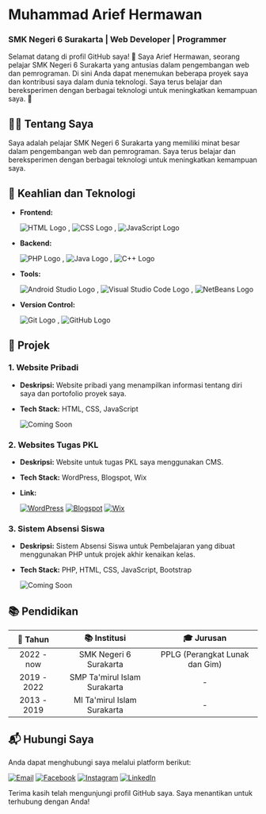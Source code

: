 # Muhammad Arief Hermawan

### SMK Negeri 6 Surakarta | Web Developer | Programmer

Selamat datang di profil GitHub saya! 🌟 Saya Arief Hermawan, seorang pelajar SMK Negeri 6 Surakarta yang antusias dalam pengembangan web dan pemrograman. Di sini Anda dapat menemukan beberapa proyek saya dan kontribusi saya dalam dunia teknologi. Saya terus belajar dan bereksperimen dengan berbagai teknologi untuk meningkatkan kemampuan saya. 🚀

## 🧑‍💻 Tentang Saya

Saya adalah pelajar SMK Negeri 6 Surakarta yang memiliki minat besar dalam pengembangan web dan pemrograman. Saya terus belajar dan bereksperimen dengan berbagai teknologi untuk meningkatkan kemampuan saya.

## 🔧 Keahlian dan Teknologi

- **Frontend:**
  <br>
  
  ![HTML Logo](https://img.shields.io/badge/HTML-E34F26?style=for-the-badge&logo=html5&logoColor=white)
    , ![CSS Logo](https://img.shields.io/badge/CSS-1572B6?style=for-the-badge&logo=css3&logoColor=white)
    , ![JavaScript Logo](https://img.shields.io/badge/JavaScript-F7DF1C?style=for-the-badge&logo=javascript&logoColor=black)

- **Backend:**
  <br>

  ![PHP Logo](https://img.shields.io/badge/PHP-777BB4?style=for-the-badge&logo=php&logoColor=white)
    , ![Java Logo](https://img.shields.io/badge/Java-007396?style=for-the-badge&logo=java&logoColor=white)
    , ![C++ Logo](https://img.shields.io/badge/C%2B%2B-00599C?style=for-the-badge&logo=c%2B%2B&logoColor=white)

- **Tools:**
  <br>

  ![Android Studio Logo](https://img.shields.io/badge/Android_Studio-3DDC84?style=for-the-badge&logo=android-studio&logoColor=white)
    , ![Visual Studio Code Logo](https://img.shields.io/badge/Visual_Studio_Code-007ACC?style=for-the-badge&logo=visual-studio-code&logoColor=white)
    , ![NetBeans Logo](https://img.shields.io/badge/NetBeans-6DB33F?style=for-the-badge&logo=netbeans&logoColor=white)

- **Version Control:**
  <br>

  ![Git Logo](https://img.shields.io/badge/Git-F05032?style=for-the-badge&logo=git&logoColor=white)
    , ![GitHub Logo](https://img.shields.io/badge/GitHub-181717?style=for-the-badge&logo=github&logoColor=white)

  
## 🚀 Projek

### 1. Website Pribadi
   - **Deskripsi:** Website pribadi yang menampilkan informasi tentang diri saya dan portofolio proyek saya.
   - **Tech Stack:** HTML, CSS, JavaScript
    <br>
   
       ![Coming Soon](https://img.shields.io/badge/Link-Coming_Soon-lightgrey?style=for-the-badge)


### 2. Websites Tugas PKL
   - **Deskripsi:** Website untuk tugas PKL saya menggunakan CMS.
   - **Tech Stack:** WordPress, Blogspot, Wix
   - **Link:**
     <br>
     
     [![WordPress](https://img.shields.io/badge/WordPress-21759B?style=for-the-badge&logo=wordpress&logoColor=white)](https://netboyocreation.wordpress.com/)
     [![Blogspot](https://img.shields.io/badge/Blogspot-FF5722?style=for-the-badge&logo=blogger&logoColor=white)](https://netboyocreation.blogspot.com/)
     [![Wix](https://img.shields.io/badge/Wix-000000?style=for-the-badge&logo=wix&logoColor=white)](https://netboyocreation.wixsite.com/netboyo-creation)

### 3. Sistem Absensi Siswa
   - **Deskripsi:** Sistem Absensi Siswa untuk Pembelajaran yang dibuat menggunakan PHP untuk projek akhir kenaikan kelas.
   - **Tech Stack:** PHP, HTML, CSS, JavaScript, Bootstrap
    <br>
   
       ![Coming Soon](https://img.shields.io/badge/Link-Coming_Soon-lightgrey?style=for-the-badge)

## 📚 Pendidikan

| 📅 Tahun       | 📚 Institusi             | 🎓 Jurusan                          |
|:--------------:|:------------------------:|:----------------------------------:|
| 2022 - now     | SMK Negeri 6 Surakarta   | PPLG (Perangkat Lunak dan Gim)      |
| 2019 - 2022    | SMP Ta'mirul Islam Surakarta | -                                |
| 2013 - 2019    | MI Ta'mirul Islam Surakarta | -                                |

## 📬 Hubungi Saya

Anda dapat menghubungi saya melalui platform berikut:

[![Email](https://img.shields.io/badge/Email-D14836?style=for-the-badge&logo=gmail&logoColor=white)](mailto:ariefhermawan072@gmail.com)
[![Facebook](https://img.shields.io/badge/Facebook-1877F2?style=for-the-badge&logo=facebook&logoColor=white)](https://www.facebook.com/muhammad.a.hermawan.121/)
[![Instagram](https://img.shields.io/badge/Instagram-E4405F?style=for-the-badge&logo=instagram&logoColor=white)](https://www.instagram.com/constagames/)
[![LinkedIn](https://img.shields.io/badge/LinkedIn-0A66C2?style=for-the-badge&logo=linkedin&logoColor=white)](https://www.linkedin.com/in/arief-hermawan-03456b256/)

Terima kasih telah mengunjungi profil GitHub saya. Saya menantikan untuk terhubung dengan Anda!
